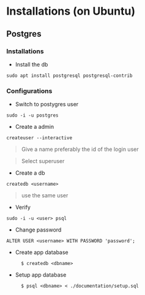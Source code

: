 # Installations (on Ubuntu)

## Postgres

### Installations
* Install the db

`sudo apt install postgresql postgresql-contrib`

### Configurations
* Switch to postygres user

`sudo -i -u postgres`

* Create a admin

`createuser --interactive`

>Give a name preferably the id of the login user

>Select superuser

* Create a db

`createdb <username>`

>  use the same user

* Verify 

`sudo -i -u <user> psql`
                                      
* Change password

`ALTER USER <username> WITH PASSWORD 'password';`                                              


* Create app database

        $ createdb <dbname>

* Setup app database

        $ psql <dbname> < ./documentation/setup.sql